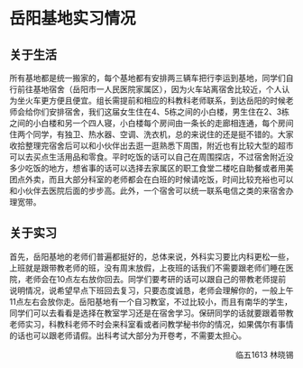 # 岳阳基地实习情况

## 关于生活

所有基地都是统一搬家的，每个基地都有安排两三辆车把行李运到基地，同学们自行前往基地宿舍（岳阳市一人民医院家属区），因为火车站离宿舍比较近，个人认为坐火车更方便且便宜。组长需提前和相应的科教科老师联系，到达岳阳的时候老师会给你们安排宿舍，我们这届女生住在4、5栋之间的小白楼，男生住在2、3栋之间的小白楼和另一个四人寝，小白楼每个房间由一条长的走廊相连通，每个房间住两个同学，有独卫、热水器、空调、洗衣机，总的来说住的还是挺不错的。大家收拾整理完宿舍后可以和小伙伴出去逛一逛熟悉下周围，附近也有比较大型的超市可以去买点生活用品和零食。平时吃饭的话可以自己在周围探店，不过宿舍附近没多少吃饭的地方，想省事的话可以选择去家属区的职工食堂二楼吃自助餐或者用美团点外卖，而且大部分科室的老师都会在白班的时候请吃饭，时间比较充裕也可以和小伙伴去医院后面的步步高。此外，一个宿舍可以统一联系电信之类的来宿舍办理宽带。

## 关于实习

首先，岳阳基地的老师们普遍都挺好的，总体来说，外科实习要比内科更松一些，上班就是跟带教老师的班，没有周末放假，上夜班的话我们不需要跟老师们睡在医院，老师会在10点左右放你回去。同学们要考研的话可以跟自己的带教老师提前说明情况，说希望早点下班回去复习，只要态度诚恳，老师会理解你的，一般上午11点左右会放你走。岳阳基地有一个自习教室，不过比较小，而且有南华的学生，同学们可以去看看是选择在教室学习还是在宿舍学习。保研同学的话就要跟着带教老师实习，科教科老师不时会来科室看或者问教学秘书你的情况，如果偶尔有事情的话也可以跟老师请假。出科考试大部分为开卷考，不需要太担心。

<p align="right">临五1613 林晓锡</p>